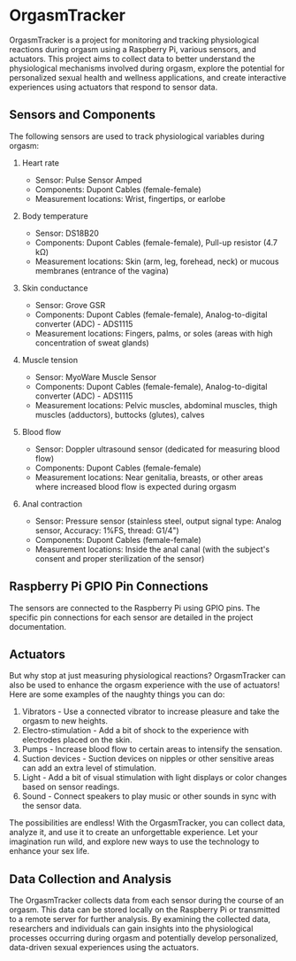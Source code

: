 # OrgasmTracker

OrgasmTracker is a project for monitoring and tracking physiological reactions during orgasm using a Raspberry Pi, various sensors, and actuators. This project aims to collect data to better understand the physiological mechanisms involved during orgasm, explore the potential for personalized sexual health and wellness applications, and create interactive experiences using actuators that respond to sensor data.

## Sensors and Components

The following sensors are used to track physiological variables during orgasm:

1. Heart rate
   - Sensor: Pulse Sensor Amped
   - Components: Dupont Cables (female-female)
   - Measurement locations: Wrist, fingertips, or earlobe

2. Body temperature
   - Sensor: DS18B20
   - Components: Dupont Cables (female-female), Pull-up resistor (4.7 kΩ)
   - Measurement locations: Skin (arm, leg, forehead, neck) or mucous membranes (entrance of the vagina)

3. Skin conductance
   - Sensor: Grove GSR
   - Components: Dupont Cables (female-female), Analog-to-digital converter (ADC) - ADS1115
   - Measurement locations: Fingers, palms, or soles (areas with high concentration of sweat glands)

4. Muscle tension
   - Sensor: MyoWare Muscle Sensor
   - Components: Dupont Cables (female-female), Analog-to-digital converter (ADC) - ADS1115
   - Measurement locations: Pelvic muscles, abdominal muscles, thigh muscles (adductors), buttocks (glutes), calves

5. Blood flow
   - Sensor: Doppler ultrasound sensor (dedicated for measuring blood flow)
   - Components: Dupont Cables (female-female)
   - Measurement locations: Near genitalia, breasts, or other areas where increased blood flow is expected during orgasm

6. Anal contraction
   - Sensor: Pressure sensor (stainless steel, output signal type: Analog sensor, Accuracy: 1%FS, thread: G1/4")
   - Components: Dupont Cables (female-female)
   - Measurement locations: Inside the anal canal (with the subject's consent and proper sterilization of the sensor)

## Raspberry Pi GPIO Pin Connections

The sensors are connected to the Raspberry Pi using GPIO pins. The specific pin connections for each sensor are detailed in the project documentation.

## Actuators

But why stop at just measuring physiological reactions? OrgasmTracker can also be used to enhance the orgasm experience with the use of actuators! Here are some examples of the naughty things you can do:

1. Vibrators - Use a connected vibrator to increase pleasure and take the orgasm to new heights.
2. Electro-stimulation - Add a bit of shock to the experience with electrodes placed on the skin.
3. Pumps - Increase blood flow to certain areas to intensify the sensation.
4. Suction devices - Suction devices on nipples or other sensitive areas can add an extra level of stimulation.
5. Light - Add a bit of visual stimulation with light displays or color changes based on sensor readings.
6. Sound - Connect speakers to play music or other sounds in sync with the sensor data.

The possibilities are endless! With the OrgasmTracker, you can collect data, analyze it, and use it to create an unforgettable experience. Let your imagination run wild, and explore new ways to use the technology to enhance your sex life.

## Data Collection and Analysis

The OrgasmTracker collects data from each sensor during the course of an orgasm. This data can be stored locally on the Raspberry Pi or transmitted to a remote server for further analysis. By examining the collected data, researchers and individuals can gain insights into the physiological processes occurring during orgasm and potentially develop personalized, data-driven sexual experiences using the actuators.
